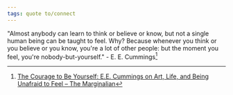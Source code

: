 ```yaml
---
tags: quote to/connect 
---
```


"Almost anybody can learn to think or believe or know, but not a single human being can be taught to feel. Why? Because whenever you think or you believe or you know, you're a lot of other people: but the moment you feel, you're nobody-but-yourself." - E. E. Cummings[^1]

[^1]: [The Courage to Be Yourself: E.E. Cummings on Art, Life, and Being Unafraid to Feel – The Marginalian](https://www.themarginalian.org/2017/09/25/e-e-cummings-advice/)